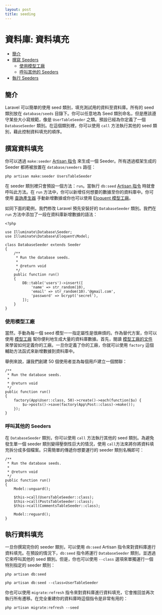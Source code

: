 ```yaml
---
layout: post
title: seeding
---
```

# 資料庫: 資料填充

- [簡介](#introduction)
- [撰寫 Seeders](#writing-seeders)
    - [使用模型工廠](#using-model-factories)
    - [呼叫其他的 Seeders](#calling-additional-seeders)
- [執行 Seeders](#running-seeders)

<a name="introduction"></a>
## 簡介

Laravel 可以簡單的使用 seed 類別，填充測試用的資料至資料庫。所有的 seed 類別放在 `database/seeds` 目錄下。你可以任意地為 Seed 類別命名，但是應該遵守某些大小寫規範，像是 `UserTableSeeder` 之類。預設已經為你定義了一個 `DatabaseSeeder` 類別。在這個類別裡，你可以使用 `call` 方法執行其他的 seed 類別，藉此控制資料填充的順序。

<a name="writing-seeders"></a>
## 撰寫資料填充

你可以透過 `make:seeder` [Artisan 指令](/laravel_tw/docs/5.1/artisan) 來生成一個 Seeder。所有透過框架生成的 Seeder 都將被放置在 `database/seeders` 路徑：

    php artisan make:seeder UsersTableSeeder

在 seeder 類別裡只會預設一個方法：`run`。當執行 `db:seed` [Artisan 指令](/laravel_tw/docs/5.1/artisan) 時就會呼叫此方法。在 `run` 方法中，你可以新增任何想要的數據至你的資料庫中。你可使用 [查詢產生器](/laravel_tw/docs/5.1/queries) 手動新增數據或你也可以使用 [Eloquent 模型工廠](/laravel_tw/docs/5.1/testing#model-factories)。

如同下面的範例，我們修改 Laravel 預先安裝好的 `DatabaseSeeder` 類別。我們在 `run` 方法中添加了一段在資料庫新增數據的語法：

    <?php

    use Illuminate\Database\Seeder;
    use Illuminate\Database\Eloquent\Model;

    class DatabaseSeeder extends Seeder
    {
        /**
         * Run the database seeds.
         *
         * @return void
         */
        public function run()
        {
            DB::table('users')->insert([
                'name' => str_random(10),
                'email' => str_random(10).'@gmail.com',
                'password' => bcrypt('secret'),
            ]);
        }
    }

<a name="using-model-factories"></a>
### 使用模型工廠

當然，手動為每一個 seed 模型一一指定屬性是很麻煩的。作為替代方案，你可以使用 [模型工廠](/laravel_tw/docs/5.1/testing#model-factories) 幫你便利地生成大量的資料庫數據。首先，閱讀 [模型工廠的文件](/laravel_tw/docs/5.1/testing#model-factories) 來學習如何定義你的工廠。一旦你定義了你的工廠，你就可以使用 `factory` 這個輔助方法函式來新增數據到資料庫中。

舉例來說，讓我們創建 50 個使用者並為每個用戶建立一個關聯：

    /**
     * Run the database seeds.
     *
     * @return void
     */
    public function run()
    {
        factory(App\User::class, 50)->create()->each(function($u) {
            $u->posts()->save(factory(App\Post::class)->make());
        });
    }

<a name="calling-additional-seeders"></a>
### 呼叫其他的 Seeders

在 `DatabaseSeeder` 類別，你可以使用 `call` 方法執行其他的 seed 類別。為避免發生單一個 seeder 類別變得壓倒性巨大的情況，使用 `call`方法來將你將資料填充拆分成多個檔案。只需簡單的傳遞你想要運行的 seeder 類別名稱即可：

    /**
     * Run the database seeds.
     *
     * @return void
     */
    public function run()
    {
        Model::unguard();

        $this->call(UsersTableSeeder::class);
        $this->call(PostsTableSeeder::class);
        $this->call(CommentsTableSeeder::class);

        Model::reguard();
    }

<a name="running-seeders"></a>
## 執行資料填充

一旦你撰寫完你的 seeder 類別，可以使用 `db:seed` Artisan 指令來對資料庫進行資料填充。在預設的情況下，`db:seed` 指令將運行 `DatabaseSeeder` 類別，並透過它來呼叫其他的 seed 類別。但是，你也可以使用 `--class` 選項來單獨運行一個特別指定的 seeder 類別：

    php artisan db:seed

    php artisan db:seed --class=UserTableSeeder

你也可以使用 `migrate:refresh` 指令來對資料庫進行資料填充，它會推回並再次執行所有遷移。在完全重建你的資料庫時這個指令是非常有用的：

    php artisan migrate:refresh --seed
